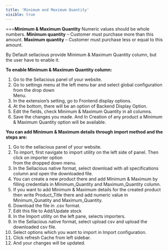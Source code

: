```yaml
---
title: 'Minimum and Maximum Quantity'
visible: true
---
```


===**Minimum & Maximum Quantity** Numeric values should be whole numbers.
**Minimum quantity** – Customer must purchase more than this amount.
**Maximum quantity** – Customer must purchase less or equal to this amount.

By Default sellacious provide Minimum & Maximum Quantity column, but the user have to enable it.

**To enable Minimum & Maximum Quantity column:**

1. Go to the Sellacious panel of your website.
2. Go to settings menu at the left menu bar and select global configuration from the drop down           
    Menu.
3. In the extension’s setting, go to Frontend display options.
4. At the bottom, there will be an option of Backend Display Option.
5. Edit the fields, check Minimum & Maximum Quantity  in all columns.
6. Save the changes you made.
And In Creation of  any product a Minimum & Maximum Quantity option will be  available.

**You can add Minimum & Maximum details through import method and the steps are:**

1.  Go to the sellacious panel of your website.
2. To import, first navigate to import utility on the left side of panel. Then click on importer option  
     from  the dropped down menu.
3. In the Sellacious native format, select download with all specifications column and open the 
     downloaded file.
4. You can create a new product there and add Minimum & Maximum by filling credentials in 
     Minimum_Quantity and Maximum_Quantity column.
5. If you want to add Minimum & Maximum details for the created product then write 
    Product_Title there and add numeric value in Minimum_Qunatity and Maximum_Quantity.
6. Download the file in .csv format.
7. Edit this file to Add/Update stock
8. In the Import utility on the left pane, selects importers.
9. In the Sellacious native format, select upload csv and upload the downloaded csv file.
10. Select options which you want to import in Import configuration.
11. Click refresh Cache from left sidebar.
12. And your changes will be updated.

